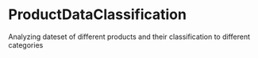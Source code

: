 # ProductDataClassification
Analyzing dateset of different products and their classification to different categories
